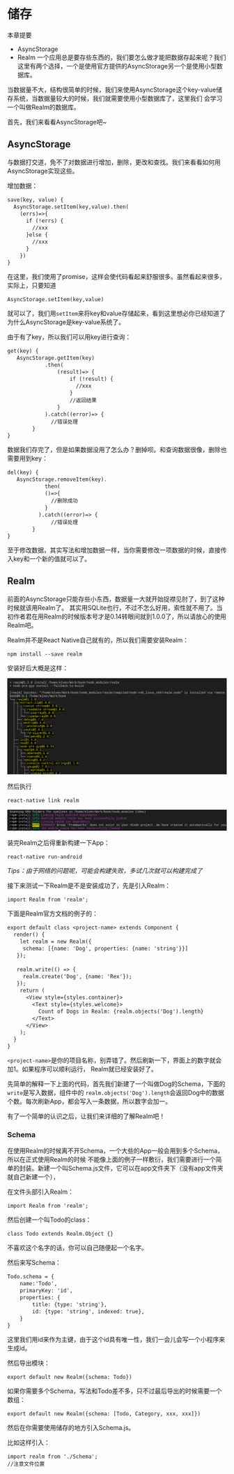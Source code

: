# 储存

本章提要
- AsyncStorage 
- Realm
一个应用总是要存些东西的，我们要怎么做才能把数据存起来呢？我们这里有两个选择，一个是使用官方提供的AsyncStorage另一个是使用小型数据库。

当数据量不大，结构很简单的时候，我们来使用AsyncStorage这个key-value储存系统，当数据量较大的时候，我们就需要使用小型数据库了，这里我们
会学习一个叫做Realm的数据库。

首先，我们来看看AsyncStorage吧~

##  AsyncStorage

与数据打交道，免不了对数据进行增加，删除，更改和查找。我们来看看如何用AsyncStorage实现这些。

增加数据：

```
save(key, value) {
  AsyncStorage.setItem(key,value).then(
    (errs)=>{
      if (!errs) {
        //xxx
      }else {
        //xxx
      }
    })  
}

```

在这里，我们使用了promise，这样会使代码看起来舒服很多。虽然看起来很多，实际上，只要知道

```
AsyncStorage.setItem(key,value)
```

就可以了，我们用`setItem`来将key和value存储起来，看到这里想必你已经知道了为什么AsyncStorage是key-value系统了。

由于有了key，所以我们可以用key进行查询：

```
get(key) {
   AsyncStorage.getItem(key)
            .then(  
                (result)=> {   
                    if (!result) {
                      //xxx
                    }
                    //返回结果
                }
            ).catch((error)=> {  
              //错误处理
        }
}   
```

数据我们存完了，但是如果数据没用了怎么办？删掉呗。和查询数据很像，删除也需要用到key：

```
del(key) {
   AsyncStorage.removeItem(key).
            then(
            ()=>{
              //删除成功
            }
          ).catch((error)=> {  
              //错误处理
        }
}
```

至于修改数据，其实写法和增加数据一样，当你需要修改一项数据的时候，直接传入key和一个新的值就可以了。

## Realm

前面的AsyncStorage只能存些小东西，数据量一大就开始捉襟见肘了，到了这种时候就该用Realm了。
其实用SQLite也行，不过不怎么好用，索性就不用了。当初作者君在用Realm的时候版本号才是0.14转眼间就到1.0.0了，所以请放心的使用Realm吧。

Realm并不是React Native自己就有的，所以我们需要安装Realm：

```
npm install --save realm
```

安装好后大概是这样：

![PNG](images/6.1.png)  

然后执行

```
react-native link realm
```

![PNG](images/6.2.png)  

装完Realm之后得重新构建一下App：

```
react-native run-android
```

*Tips：由于网络的问题呢，可能会构建失败，多试几次就可以构建完成了*

接下来测试一下Realm是不是安装成功了，先是引入Realm：

```
import Realm from 'realm';
```
下面是Realm官方文档的例子的：

``` 
export default class <project-name> extends Component {
  render() {
    let realm = new Realm({
     schema: [{name: 'Dog', properties: {name: 'string'}}]
   });

   realm.write(() => {
     realm.create('Dog', {name: 'Rex'});
   });
    return (
      <View style={styles.container}>
        <Text style={styles.welcome}>
          Count of Dogs in Realm: {realm.objects('Dog').length}
        </Text>
      </View>
    );
  }
}
```

`<project-name>`是你的项目名称，别弄错了。然后刷新一下，界面上的数字就会加1。如果程序可以顺利运行，
Realm就已经安装好了。

先简单的解释一下上面的代码，首先我们新建了一个叫做Dog的Schema，下面的`write`是写入数据，组件中的
`realm.objects('Dog').length`会返回Dog中的数据个数。每次刷新App，都会写入一条数据，所以数字会加一。

有了一个简单的认识之后，让我们来详细的了解Realm吧！

### Schema

在使用Realm的时候离不开Schema，一个大些的App一般会用到多个Schema，所以在正式使用Realm的时候
不能像上面的例子一样敷衍，我们需要进行一个简单的封装。新建一个叫Schema.js文件，它可以在app文件夹下（没有app文件夹就自己新建一个），

在文件头部引入Realm：

```
import Realm from 'realm';
```

然后创建一个叫Todo的class：

```
class Todo extends Realm.Object {}
```

不喜欢这个名字的话，你可以自己随便起一个名字。

然后来写Schema：

```
Todo.schema = {
    name:'Todo',
    primaryKey: 'id',
    properties: {
        title: {type: 'string'},
        id: {type: 'string', indexed: true},
    }
}
```

这里我们用id来作为主键，由于这个id具有唯一性，我们一会儿会写一个小程序来生成id。 

然后导出模块：

```
export default new Realm({schema: Todo})
``` 

如果你需要多个Schema，写法和Todo差不多，只不过最后导出的时候需要一个数组：

```
export default new Realm({schema: [Todo, Category, xxx, xxx]})
```

然后在你需要使用储存的地方引入Schema.js。

比如这样引入：

```
import realm from './Schema';
//注意文件位置
```
